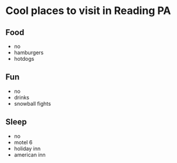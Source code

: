 # Cool places to visit in Reading PA


## Food 

- no
- hamburgers 
- hotdogs 

## Fun 

- no
- drinks 
- snowball fights 

## Sleep 

- no
- motel 6
- holiday inn
- american inn